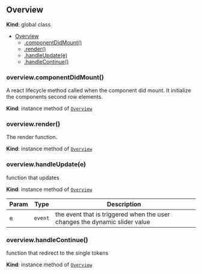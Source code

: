 <a name="Overview"></a>

## Overview
**Kind**: global class  

* [Overview](#Overview)
    * [.componentDidMount()](#Overview+componentDidMount)
    * [.render()](#Overview+render)
    * [.handleUpdate(e)](#Overview+handleUpdate)
    * [.handleContinue()](#Overview+handleContinue)

<a name="Overview+componentDidMount"></a>

### overview.componentDidMount()
A react lifecycle method called when the component did mount.It initialize the components second row elements.

**Kind**: instance method of [<code>Overview</code>](#Overview)  
<a name="Overview+render"></a>

### overview.render()
The render function.

**Kind**: instance method of [<code>Overview</code>](#Overview)  
<a name="Overview+handleUpdate"></a>

### overview.handleUpdate(e)
function that updates

**Kind**: instance method of [<code>Overview</code>](#Overview)  

| Param | Type | Description |
| --- | --- | --- |
| e | <code>event</code> | the event that is triggered when the user changes the dynamic slider value |

<a name="Overview+handleContinue"></a>

### overview.handleContinue()
function that redirect to the single tokens

**Kind**: instance method of [<code>Overview</code>](#Overview)  
